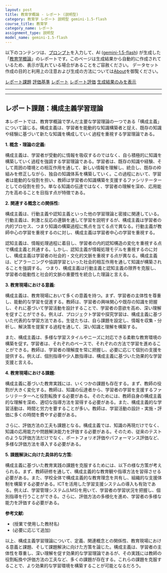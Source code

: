 ```yaml
---
layout: post
title: 教育学概論 - レポート (説明型)
category: 教育学 レポート 説明型 gemini-1.5-flash
course_title: 教育学
category_name: レポート
assignment_type: 説明型
model_name: gemini-1.5-flash
---
```


以下のコンテンツは、[プロンプト](http://127.0.0.1:8000/generated/教育学/gemini-1.5-flash/prompt_レポート-説明型.md)を入力して、AI ([gemini-1.5-flash](contents/gemini-1.5-flash)) が生成した「[教育学概論](/contents/教育学/)」のレポートです。このページは生成結果から自動的に作成されているため、表示が乱れている場合があることをご容赦ください。
データセット作成の目的と利用上の注意および生成の方法については[About](/About)を御覧ください。

[レポート課題](../レポート課題-説明型)
[評価基準](../評価基準-説明型)
[レポート](../レポート-説明型)
[レポート評価](../レポート評価-説明型)
[生成結果のみを表示](http://127.0.0.1:8000/generated/教育学/gemini-1.5-flash/レポート-説明型.md)
  

***
***
  
## レポート課題：構成主義学習理論

本レポートでは、教育学概論で学んだ主要な学習理論の一つである「構成主義」について論じる。構成主義は、学習者を能動的な知識構築者と捉え、既存の知識や経験に基づいて新たな知識を構成していく過程を重視する学習理論である。


**1. 概念・理論の定義:**

構成主義は、学習者が受動的に情報を吸収するのではなく、自ら積極的に知識を構築していく過程を強調する学習理論である。学習者は、既存の知識や経験、そして周囲の環境との相互作用を通して、新しい情報を理解し、統合し、既存の枠組みを修正しながら、独自の知識体系を構築していく。この過程において、学習者は能動的な役割を担い、教師は学習者の知識構築を支援するファシリテーターとしての役割を担う。単なる知識の伝達ではなく、学習者の理解を深め、応用能力を高めることを目指す点が特徴である。


**2. 関連する概念との関係性:**

構成主義は、行動主義や認知主義といった他の学習理論と密接に関連している。行動主義は、刺激と反応の連鎖を通して学習を説明するが、構成主義は学習者の内的プロセス、つまり知識の構築過程に焦点を当てる点で異なる。行動主義が教師中心の学習を重視するのに対し、構成主義は学習者中心の学習を重視する。

認知主義は、情報処理過程に着目し、学習者の内的認知構造の変化を重視する点で構成主義と共通する。しかし、認知主義が情報処理モデルを重視するのに対し、構成主義は学習者の社会的・文化的文脈を重視する点が異なる。構成主義は、ピアラーニングや協調学習といった社会的相互作用を通して知識が構築されることを強調する。  つまり、構成主義は行動主義と認知主義の限界を克服し、学習者の能動性と社会的文脈の重要性を統合した理論と言える。


**3. 教育現場における意義:**

構成主義は、教育現場において多くの意義を持つ。まず、学習者の主体性を尊重し、能動的な学習を促進する。教師は、学習者の興味関心や既存の知識を把握し、それに基づいて学習活動を設計することで、学習者の意欲を高め、深い理解を促すことができる。例えば、プロジェクト学習や探究学習は、構成主義に基づいた代表的な学習方法である。生徒たちは、自ら課題を設定し、情報を収集・分析し、解決策を提案する過程を通して、深い知識と理解を構築する。

また、構成主義は、多様な学習スタイルやニーズに対応できる柔軟な教育環境の構築を促す。学習者は、それぞれのペースで、それぞれの方法で学習を進めることができる。教師は、学習者の理解度を常に把握し、必要に応じて個別の支援を提供する。例えば、個別指導や少人数指導は、構成主義に基づいた効果的な学習支援と言える。


**4. 教育現場における課題:**

構成主義に基づいた教育実践には、いくつかの課題も存在する。まず、教師の役割が大きく変化する。教師は、知識の伝達者から、学習者の学習を支援するファシリテーターへと役割転換する必要がある。そのためには、教師自身の構成主義的な理解を深め、適切な指導方法を習得する必要がある。また、構成主義的な学習活動は、時間と労力を要することが多い。教師は、学習活動の設計・実施・評価に多くの時間を費やす必要がある。

さらに、評価方法の工夫も課題となる。構成主義では、知識の再現だけでなく、知識の応用能力や問題解決能力を評価する必要がある。そのため、従来のテストのような評価方法だけでなく、ポートフォリオ評価やパフォーマンス評価など、多様な評価方法を導入する必要がある。


**5. 課題解決に向けた具体的な方策:**

構成主義に基づいた教育実践の課題を克服するためには、以下の様な方策が考えられる。まず、教師研修を通して、構成主義的な教育観や指導方法を習得させる必要がある。また、学校全体で構成主義的な教育理念を共有し、組織的な支援体制を構築する必要がある。ICTを活用した学習支援システムの導入も有効である。例えば、学習管理システム(LMS)を用いて、学習者の学習状況を把握し、個別指導を行うことができる。さらに、評価方法の多様化を進め、学習者の多様な能力を評価する必要がある。


**参考文献:**

*  (授業で使用した教材名)
*  (必要に応じて追加)


以上、構成主義学習理論について、定義、関連概念との関係性、教育現場における意義と課題、そして課題解決に向けた方策を論じた。構成主義は、学習者の主体性を尊重し、深い理解を促す効果的な学習理論であるが、その実践には教師の役割転換や評価方法の工夫など、多くの課題が存在する。これらの課題を克服することで、より効果的な学習環境を構築することが可能となるだろう。
